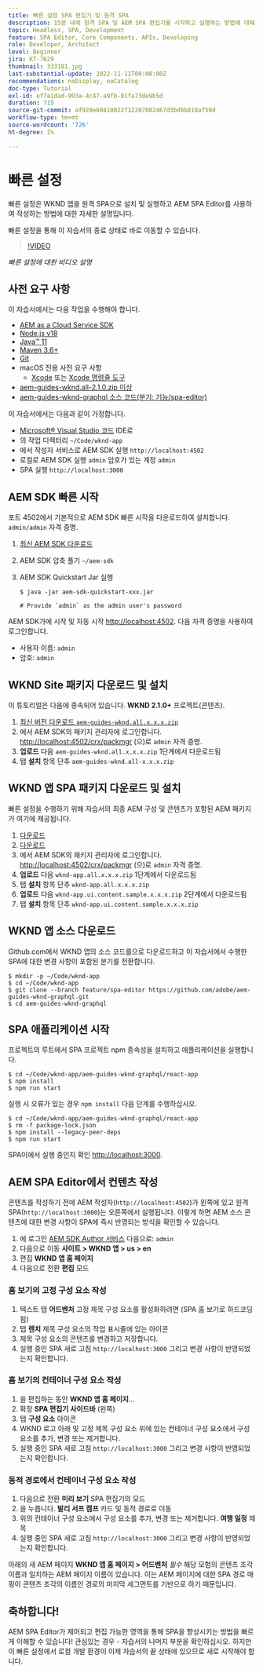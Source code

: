```yaml
---
title: 빠른 설정 SPA 편집기 및 원격 SPA
description: 15분 내에 원격 SPA 및 AEM SPA 편집기를 시작하고 실행하는 방법에 대해 알아보십시오.
topic: Headless, SPA, Development
feature: SPA Editor, Core Components, APIs, Developing
role: Developer, Architect
level: Beginner
jira: KT-7629
thumbnail: 333181.jpg
last-substantial-update: 2022-11-11T00:00:00Z
recommendations: noDisplay, noCatalog
doc-type: Tutorial
exl-id: ef7a1dad-993a-4c47-a9fb-91fa73de9b5d
duration: 715
source-git-commit: af928e60410022f12207082467d3bd9b818af59d
workflow-type: tm+mt
source-wordcount: '726'
ht-degree: 1%

---
```


# 빠른 설정

빠른 설정은 WKND 앱을 원격 SPA으로 설치 및 실행하고 AEM SPA Editor를 사용하여 작성하는 방법에 대한 자세한 설명입니다.

빠른 설정을 통해 이 자습서의 종료 상태로 바로 이동할 수 있습니다.

>[!VIDEO](https://video.tv.adobe.com/v/333181?quality=12&learn=on)

_빠른 설정에 대한 비디오 설명_

## 사전 요구 사항

이 자습서에서는 다음 작업을 수행해야 합니다.

+ [AEM as a Cloud Service SDK](https://experienceleague.adobe.com/docs/experience-manager-learn/cloud-service/local-development-environment-set-up/aem-runtime.html?lang=en)
+ [Node.js v18](https://nodejs.org/en/)
+ [Java™ 11](https://downloads.experiencecloud.adobe.com/content/software-distribution/en/general.html)
+ [Maven 3.6+](https://maven.apache.org/)
+ [Git](https://git-scm.com/downloads)
+ macOS 전용 사전 요구 사항
   + [Xcode](https://developer.apple.com/xcode/) 또는 [Xcode 명령줄 도구](https://developer.apple.com/xcode/resources/)
+ [aem-guides-wknd.all-2.1.0.zip 이상](https://github.com/adobe/aem-guides-wknd/releases)
+ [aem-guides-wknd-graphql 소스 코드(분기: 기능/spa-editor)](https://github.com/adobe/aem-guides-wknd-graphql/tree/feature/spa-editor)


이 자습서에서는 다음과 같이 가정합니다.

+ [Microsoft® Visual Studio 코드](https://visualstudio.microsoft.com/) IDE로
+ 의 작업 디렉터리 `~/Code/wknd-app`
+ 에서 작성자 서비스로 AEM SDK 실행 `http://localhost:4502`
+ 로컬로 AEM SDK 실행 `admin` 암호가 있는 계정 `admin`
+ SPA 실행 `http://localhost:3000`

## AEM SDK 빠른 시작

포트 4502에서 기본적으로 AEM SDK 빠른 시작을 다운로드하여 설치합니다. `admin/admin` 자격 증명.

1. [최신 AEM SDK 다운로드](https://experience.adobe.com/#/downloads/content/software-distribution/en/aemcloud.html?fulltext=AEM*+SDK*&amp;orderby=%40jcr%3Acontent%2Fjcr%3AlastModified&amp;orderby.sort=desc&amp;layout=list&amp;p.offset=0&amp;p.limit=1)
1. AEM SDK 압축 풀기 `~/aem-sdk`
1. AEM SDK Quickstart Jar 실행

   ```
   $ java -jar aem-sdk-quickstart-xxx.jar
   
   # Provide `admin` as the admin user's password
   ```

AEM SDK가에 시작 및 자동 시작 [http://localhost:4502](http://localhost:4502). 다음 자격 증명을 사용하여 로그인합니다.

+ 사용자 이름: `admin`
+ 암호: `admin`

## WKND Site 패키지 다운로드 및 설치

이 튜토리얼은 다음에 종속되어 있습니다. __WKND 2.1.0+__ 프로젝트(콘텐츠).

1. [최신 버전 다운로드 `aem-guides-wknd.all.x.x.x.zip`](https://github.com/adobe/aem-guides-wknd/releases)
1. 에서 AEM SDK의 패키지 관리자에 로그인합니다. [http://localhost:4502/crx/packmgr](http://localhost:4502/crx/packmgr) (으)로 `admin` 자격 증명.
1. __업로드__ 다음 `aem-guides-wknd.all.x.x.x.zip` 1단계에서 다운로드됨
1. 탭 __설치__ 항목 단추 `aem-guides-wknd.all-x.x.x.zip`

## WKND 앱 SPA 패키지 다운로드 및 설치

빠른 설정을 수행하기 위해 자습서의 최종 AEM 구성 및 콘텐츠가 포함된 AEM 패키지가 여기에 제공됩니다.

1. [다운로드 ](./assets/quick-setup/wknd-app.all-1.0.0-SNAPSHOT.zip)
1. [다운로드 ](./assets/quick-setup/wknd-app.ui.content.sample-1.0.1.zip)
1. 에서 AEM SDK의 패키지 관리자에 로그인합니다. [http://localhost:4502/crx/packmgr](http://localhost:4502/crx/packmgr) (으)로 `admin` 자격 증명.
1. __업로드__ 다음 `wknd-app.all.x.x.x.zip` 1단계에서 다운로드됨
1. 탭 __설치__ 항목 단추 `wknd-app.all.x.x.x.zip`
1. __업로드__ 다음 `wknd-app.ui.content.sample.x.x.x.zip` 2단계에서 다운로드됨
1. 탭 __설치__ 항목 단추 `wknd-app.ui.content.sample.x.x.x.zip`

## WKND 앱 소스 다운로드

Github.com에서 WKND 앱의 소스 코드를으로 다운로드하고 이 자습서에서 수행한 SPA에 대한 변경 사항이 포함된 분기를 전환합니다.

```
$ mkdir -p ~/Code/wknd-app
$ cd ~/Code/wknd-app
$ git clone --branch feature/spa-editor https://github.com/adobe/aem-guides-wknd-graphql.git
$ cd aem-guides-wknd-graphql
```

## SPA 애플리케이션 시작

프로젝트의 루트에서 SPA 프로젝트 npm 종속성을 설치하고 애플리케이션을 실행합니다.

```
$ cd ~/Code/wknd-app/aem-guides-wknd-graphql/react-app
$ npm install
$ npm run start
```

실행 시 오류가 있는 경우 `npm install` 다음 단계를 수행하십시오.

```
$ cd ~/Code/wknd-app/aem-guides-wknd-graphql/react-app
$ rm -f package-lock.json
$ npm install --legacy-peer-deps
$ npm run start
```

SPA이에서 실행 중인지 확인 [http://localhost:3000](http://localhost:3000).

## AEM SPA Editor에서 컨텐츠 작성

콘텐츠를 작성하기 전에 AEM 작성자(`http://localhost:4502`)가 왼쪽에 있고 원격 SPA(`http://localhost:3000`)는 오른쪽에서 실행됩니다. 이렇게 하면 AEM 소스 콘텐츠에 대한 변경 사항이 SPA에 즉시 반영되는 방식을 확인할 수 있습니다.

1. 에 로그인 [AEM SDK Author 서비스](http://localhost:4502) 다음으로: `admin`
1. 다음으로 이동 __사이트 > WKND 앱 > us > en__
1. 편집 __WKND 앱 홈 페이지__
1. 다음으로 전환 __편집__ 모드

### 홈 보기의 고정 구성 요소 작성

1. 텍스트 탭 __어드벤처__ 고정 제목 구성 요소를 활성화하려면 (SPA 홈 보기로 하드코딩됨)
1. 탭 __렌치__ 제목 구성 요소의 작업 표시줄에 있는 아이콘
1. 제목 구성 요소의 콘텐츠를 변경하고 저장합니다.
1. 실행 중인 SPA 새로 고침 `http://localhost:3000` 그리고 변경 사항이 반영되었는지 확인합니다.

### 홈 보기의 컨테이너 구성 요소 작성

1. 을 편집하는 동안 __WKND 앱 홈 페이지__...
1. 확장 __SPA 편집기 사이드바__ (왼쪽)
1. 탭 __구성 요소__ 아이콘
1. WKND 로고 아래 및 고정 제목 구성 요소 위에 있는 컨테이너 구성 요소에서 구성 요소를 추가, 변경 또는 제거합니다.
1. 실행 중인 SPA 새로 고침 `http://localhost:3000` 그리고 변경 사항이 반영되었는지 확인합니다.

### 동적 경로에서 컨테이너 구성 요소 작성

1. 다음으로 전환 __미리 보기__ SPA 편집기의 모드
1. 을 누릅니다. __발리 서프 캠프__ 카드 및 동적 경로로 이동
1. 위의 컨테이너 구성 요소에서 구성 요소를 추가, 변경 또는 제거합니다. __여행 일정__ 제목
1. 실행 중인 SPA 새로 고침 `http://localhost:3000` 그리고 변경 사항이 반영되었는지 확인합니다.

아래의 새 AEM 페이지 __WKND 앱 홈 페이지 > 어드벤처__ _필수_ 해당 모험의 콘텐츠 조각 이름과 일치하는 AEM 페이지 이름이 있습니다. 이는 AEM 페이지에 대한 SPA 경로 매핑이 콘텐츠 조각의 이름인 경로의 마지막 세그먼트를 기반으로 하기 때문입니다.

## 축하합니다!

AEM SPA Editor가 제어되고 편집 가능한 영역을 통해 SPA을 향상시키는 방법을 빠르게 이해할 수 있습니다! 관심있는 경우 - 자습서의 나머지 부분을 확인하십시오. 하지만 이 빠른 설정에서 로컬 개발 환경이 이제 자습서의 끝 상태에 있으므로 새로 시작해야 합니다.
